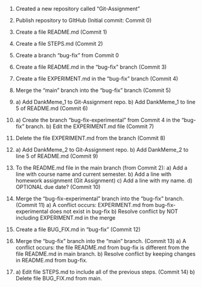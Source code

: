 1. Created a new repository called “Git-Assignment”

2. Publish repository to GItHub (Initial commit: Commit 0)

3. Create a file README.md (Commit 1)

4. Create a file STEPS.md (Commit 2)

5. Create a branch “bug-fix” from Commit 0 

6. Create a file README.md in the “bug-fix” branch (Commit 3)

7. Create a file EXPERIMENT.md in the “bug-fix” branch (Commit 4)
 
8. Merge the “main” branch into the “bug-fix” branch (Commit 5)

9. 	a) Add DankMeme_1 to Git-Assignment repo.
	b) Add DankMeme_1 to line 5 of README.md (Commit 6)

10. a) Create the branch “bug-fix-experimental” from Commit 4 in the “bug-fix” branch.
	b) Edit the EXPERIMENT.md file (Commit 7)

11. Delete the file EXPERIMENT.md from the branch (Commit 8)

12.	a) Add DankMeme_2 to Git-Assignment repo.
	b) Add DankMeme_2 to line 5 of README.md (Commit 9)

13. To the README.md file in the main branch (from Commit 2):
	a) Add a line with course name and current semester. 
	b) Add a line with homework assignment (Git Assignment)
	c) Add a line with my name.
	d) OPTIONAL due date? (Commit 10) 

14. Merge the “bug-fix-experimental” branch into the “bug-fix” branch. (Commit 11)
	a) A conflict occurs: EXPERIMENT.md from bug-fix-experimental does not exist in bug-fix
	b) Resolve conflict by NOT including EXPERIMENT.md in the merge

15. Create a file BUG_FIX.md in “bug-fix” (Commit 12)

16. Merge the “bug-fix” branch into the “main” branch. (Commit 13)
	a) A conflict occurs: the file README.md from bug-fix is different from the file README.md in main branch. 
	b) Resolve conflict by keeping changes in README.md from bug-fix. 

17. a) Edit file STEPS.md to include all of the previous steps. (Commit 14)
    b) Delete file BUG_FIX.md from main. 